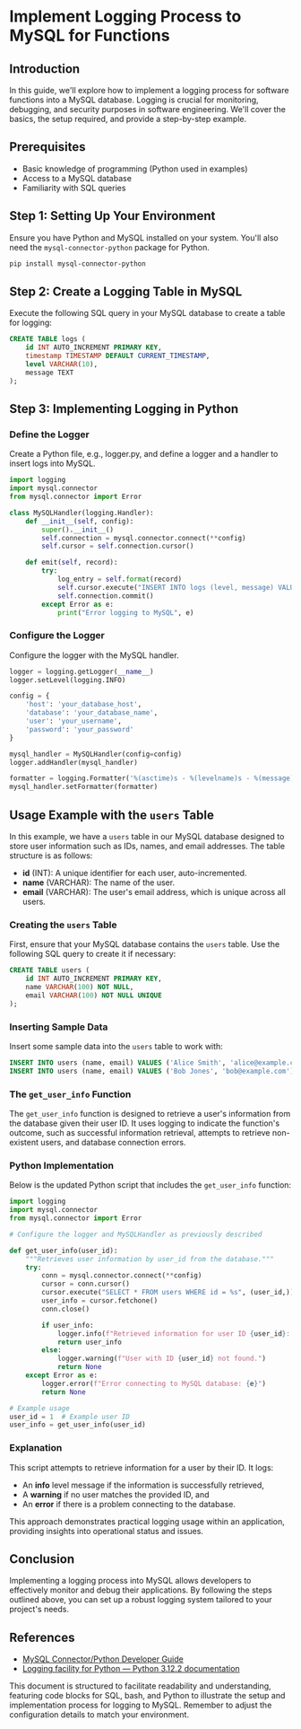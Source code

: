 # Implement Logging Process to MySQL for Functions

## Introduction

In this guide, we'll explore how to implement a logging process for software functions into a MySQL database. Logging is crucial for monitoring, debugging, and security purposes in software engineering. We'll cover the basics, the setup required, and provide a step-by-step example.

## Prerequisites

- Basic knowledge of programming (Python used in examples)
- Access to a MySQL database
- Familiarity with SQL queries

## Step 1: Setting Up Your Environment

Ensure you have Python and MySQL installed on your system. You'll also need the `mysql-connector-python` package for Python.

```bash
pip install mysql-connector-python
```

## Step 2: Create a Logging Table in MySQL

Execute the following SQL query in your MySQL database to create a table for logging:

```sql
CREATE TABLE logs (
    id INT AUTO_INCREMENT PRIMARY KEY,
    timestamp TIMESTAMP DEFAULT CURRENT_TIMESTAMP,
    level VARCHAR(10),
    message TEXT
);
```

## Step 3: Implementing Logging in Python

### Define the Logger

Create a Python file, e.g., logger.py, and define a logger and a handler to insert logs into MySQL.

```python
import logging
import mysql.connector
from mysql.connector import Error

class MySQLHandler(logging.Handler):
    def __init__(self, config):
        super().__init__()
        self.connection = mysql.connector.connect(**config)
        self.cursor = self.connection.cursor()

    def emit(self, record):
        try:
            log_entry = self.format(record)
            self.cursor.execute("INSERT INTO logs (level, message) VALUES (%s, %s)", (record.levelname, log_entry))
            self.connection.commit()
        except Error as e:
            print("Error logging to MySQL", e)
```

### Configure the Logger

Configure the logger with the MySQL handler.

```python
logger = logging.getLogger(__name__)
logger.setLevel(logging.INFO)

config = {
    'host': 'your_database_host',
    'database': 'your_database_name',
    'user': 'your_username',
    'password': 'your_password'
}

mysql_handler = MySQLHandler(config=config)
logger.addHandler(mysql_handler)

formatter = logging.Formatter('%(asctime)s - %(levelname)s - %(message)s')
mysql_handler.setFormatter(formatter)
```

## Usage Example with the `users` Table

In this example, we have a `users` table in our MySQL database designed to store user information such as IDs, names, and email addresses. 
The table structure is as follows:

- **id** (INT): A unique identifier for each user, auto-incremented.
- **name** (VARCHAR): The name of the user.
- **email** (VARCHAR): The user's email address, which is unique across all users.

### Creating the `users` Table

First, ensure that your MySQL database contains the `users` table. Use the following SQL query to create it if necessary:

```sql
CREATE TABLE users (
    id INT AUTO_INCREMENT PRIMARY KEY,
    name VARCHAR(100) NOT NULL,
    email VARCHAR(100) NOT NULL UNIQUE
);
```

### Inserting Sample Data

Insert some sample data into the `users` table to work with:

```sql
INSERT INTO users (name, email) VALUES ('Alice Smith', 'alice@example.com');
INSERT INTO users (name, email) VALUES ('Bob Jones', 'bob@example.com');
```

### The `get_user_info` Function

The `get_user_info` function is designed to retrieve a user's information from the database given their user ID. 
It uses logging to indicate the function's outcome, such as successful information retrieval, attempts to retrieve non-existent users, and database connection errors.

### Python Implementation

Below is the updated Python script that includes the `get_user_info` function:

```python
import logging
import mysql.connector
from mysql.connector import Error

# Configure the logger and MySQLHandler as previously described

def get_user_info(user_id):
    """Retrieves user information by user_id from the database."""
    try:
        conn = mysql.connector.connect(**config)
        cursor = conn.cursor()
        cursor.execute("SELECT * FROM users WHERE id = %s", (user_id,))
        user_info = cursor.fetchone()
        conn.close()

        if user_info:
            logger.info(f"Retrieved information for user ID {user_id}: {user_info}")
            return user_info
        else:
            logger.warning(f"User with ID {user_id} not found.")
            return None
    except Error as e:
        logger.error(f"Error connecting to MySQL database: {e}")
        return None

# Example usage
user_id = 1  # Example user ID
user_info = get_user_info(user_id)
```

### Explanation

This script attempts to retrieve information for a user by their ID. It logs:

- An **info** level message if the information is successfully retrieved,
- A **warning** if no user matches the provided ID, and
- An **error** if there is a problem connecting to the database.

This approach demonstrates practical logging usage within an application, providing insights into operational status and issues.


## Conclusion

Implementing a logging process into MySQL allows developers to effectively monitor and debug their applications. 
By following the steps outlined above, you can set up a robust logging system tailored to your project's needs.

## References

- [MySQL Connector/Python Developer Guide](https://dev.mysql.com/doc/connector-python/en/)
- [Logging facility for Python — Python 3.12.2 documentation](https://docs.python.org/3/library/logging.html)

This document is structured to facilitate readability and understanding, featuring code blocks for SQL, bash, and Python 
to illustrate the setup and implementation process for logging to MySQL. Remember to adjust the configuration details to match your environment.









